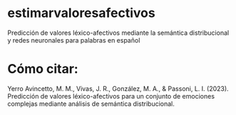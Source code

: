 # estimarvaloresafectivos
Predicción de valores léxico-afectivos mediante la semántica distribucional y redes neuronales para palabras en español

# Cómo citar:

Yerro Avincetto, M. M., Vivas, J. R., González, M. A., & Passoni, L. I. (2023). Predicción de valores léxico-afectivos para un conjunto de emociones complejas mediante análisis de semántica distribucional.
